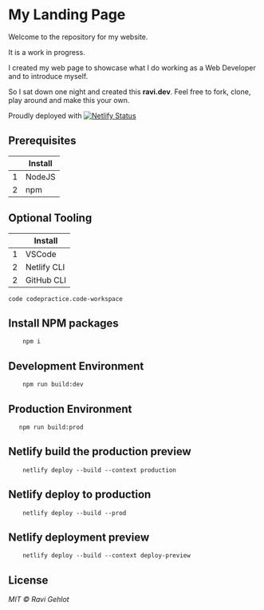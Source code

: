 # My Landing Page

Welcome to the repository for my website.

It is a work in progress.

I created my web page to showcase what I do working as a Web Developer and to introduce myself.

So I sat down one night and created this **ravi.dev**. Feel free to fork, clone, play around and make this your own.

Proudly deployed with [![Netlify
		Status](https://api.netlify.com/api/v1/badges/e02c09a3-7e32-4081-8af3-51fa9ada9339/deploy-status)](https://app.netlify.com/sites/spiffy-pavlova-6e9563/deploys)

## Prerequisites

|      | Install |
| --- | -------  |
| 1   | NodeJS |
| 2   | npm    |

## Optional Tooling

|     | Install     |
| --- | ----------- |
| 1   | VSCode      |
| 2   | Netlify CLI |
| 2   | GitHub CLI |

    code codepractice.code-workspace

## Install NPM packages
```
    npm i
```

## Development Environment
```
    npm run build:dev
```

## Production Environment
```
   npm run build:prod
```

## Netlify build the production preview
```
    netlify deploy --build --context production
```

## Netlify deploy to production
```
    netlify deploy --build --prod
```
## Netlify deployment preview
```
    netlify deploy --build --context deploy-preview
```

## License

*MIT © Ravi Gehlot*
